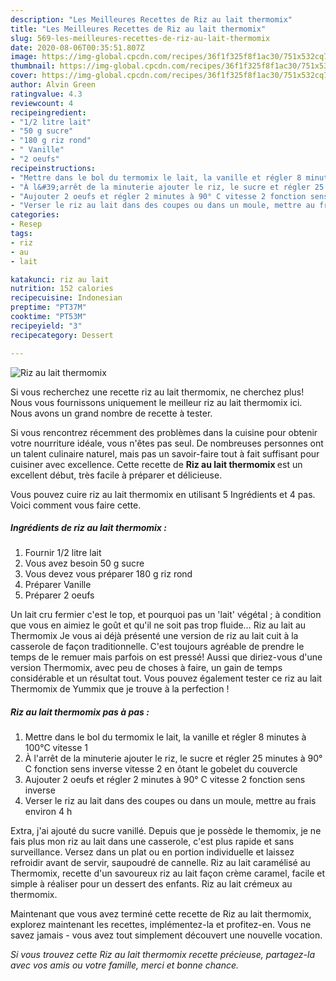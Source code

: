 ```yaml
---
description: "Les Meilleures Recettes de Riz au lait thermomix"
title: "Les Meilleures Recettes de Riz au lait thermomix"
slug: 569-les-meilleures-recettes-de-riz-au-lait-thermomix
date: 2020-08-06T00:35:51.807Z
image: https://img-global.cpcdn.com/recipes/36f1f325f8f1ac30/751x532cq70/riz-au-lait-thermomix-photo-principale-de-la-recette.jpg
thumbnail: https://img-global.cpcdn.com/recipes/36f1f325f8f1ac30/751x532cq70/riz-au-lait-thermomix-photo-principale-de-la-recette.jpg
cover: https://img-global.cpcdn.com/recipes/36f1f325f8f1ac30/751x532cq70/riz-au-lait-thermomix-photo-principale-de-la-recette.jpg
author: Alvin Green
ratingvalue: 4.3
reviewcount: 4
recipeingredient:
- "1/2 litre lait"
- "50 g sucre"
- "180 g riz rond"
- " Vanille"
- "2 oeufs"
recipeinstructions:
- "Mettre dans le bol du termomix le lait, la vanille et régler 8 minutes à 100°C vitesse 1"
- "À l&#39;arrêt de la minuterie ajouter le riz, le sucre et régler 25 minutes à 90° C fonction sens inverse vitesse 2 en ôtant le gobelet du couvercle"
- "Aujouter 2 oeufs et régler 2 minutes à 90° C vitesse 2 fonction sens inverse"
- "Verser le riz au lait dans des coupes ou dans un moule, mettre au frais environ 4 h"
categories:
- Resep
tags:
- riz
- au
- lait

katakunci: riz au lait 
nutrition: 152 calories
recipecuisine: Indonesian
preptime: "PT37M"
cooktime: "PT53M"
recipeyield: "3"
recipecategory: Dessert

---
```



![Riz au lait thermomix](https://img-global.cpcdn.com/recipes/36f1f325f8f1ac30/751x532cq70/riz-au-lait-thermomix-photo-principale-de-la-recette.jpg)

Si vous recherchez une recette riz au lait thermomix, ne cherchez plus! Nous vous fournissons uniquement le meilleur riz au lait thermomix ici. Nous avons un grand nombre de recette à tester.

Si vous rencontrez récemment des problèmes dans la cuisine pour obtenir votre nourriture idéale, vous n'êtes pas seul. De nombreuses personnes ont un talent culinaire naturel, mais pas un savoir-faire tout à fait suffisant pour cuisiner avec excellence. Cette recette de <strong> Riz au lait thermomix </strong> est un excellent début, très facile à préparer et délicieuse.

<!--inarticleads1-->

Vous pouvez cuire riz au lait thermomix en utilisant 5 Ingrédients et 4 pas. Voici comment vous faire cette.

##### Ingrédients de riz au lait thermomix :

1. Fournir 1/2 litre lait
1. Vous avez besoin 50 g sucre
1. Vous devez vous préparer 180 g riz rond
1. Préparer  Vanille
1. Préparer 2 oeufs


Un lait cru fermier c&#39;est le top, et pourquoi pas un &#39;lait&#39; végétal ; à condition que vous en aimiez le goût et qu&#39;il ne soit pas trop fluide… Riz au lait au Thermomix Je vous ai déjà présenté une version de riz au lait cuit à la casserole de façon traditionnelle. C&#39;est toujours agréable de prendre le temps de le remuer mais parfois on est pressé! Aussi que diriez-vous d&#39;une version Thermomix, avec peu de choses à faire, un gain de temps considérable et un résultat tout. Vous pouvez également tester ce riz au lait Thermomix de Yummix que je trouve à la perfection ! 

<!--inarticleads2-->

##### Riz au lait thermomix pas à pas :

1. Mettre dans le bol du termomix le lait, la vanille et régler 8 minutes à 100°C vitesse 1
1. À l&#39;arrêt de la minuterie ajouter le riz, le sucre et régler 25 minutes à 90° C fonction sens inverse vitesse 2 en ôtant le gobelet du couvercle
1. Aujouter 2 oeufs et régler 2 minutes à 90° C vitesse 2 fonction sens inverse
1. Verser le riz au lait dans des coupes ou dans un moule, mettre au frais environ 4 h


Extra, j&#39;ai ajouté du sucre vanillé. Depuis que je possède le themomix, je ne fais plus mon riz au lait dans une casserole, c&#39;est plus rapide et sans surveillance. Versez dans un plat ou en portion individuelle et laissez refroidir avant de servir, saupoudré de cannelle. Riz au lait caramélisé au Thermomix, recette d&#39;un savoureux riz au lait façon crème caramel, facile et simple à réaliser pour un dessert des enfants. Riz au lait crémeux au thermomix. 

<!--inarticleads1-->

<p>
Maintenant que vous avez terminé cette recette de Riz au lait thermomix, explorez maintenant les recettes, implémentez-la et profitez-en. Vous ne savez jamais - vous avez tout simplement découvert une nouvelle vocation.
</p>

<p>
<i>Si vous trouvez cette Riz au lait thermomix recette précieuse, partagez-la avec vos amis ou votre famille, merci et bonne chance.</i>
</p>
